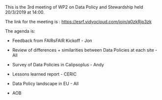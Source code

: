 This is the 3rd meeting of WP2 on Data Policy and Stewardship held 20/3/2019 at 14:00.

The link for the meeting is : https://esrf.vidyocloud.com/join/q0zkRjp3zk

The agenda is:

* Feedback from FAIRsFAIR Kickoff - Jon

* Review of differences + similarities between Data Policies at each site - All

* Survey of Data Policies in Calipsoplus - Andy

* Lessons learned report - CERIC

* Data Policy landscape in EU - All

* AOB